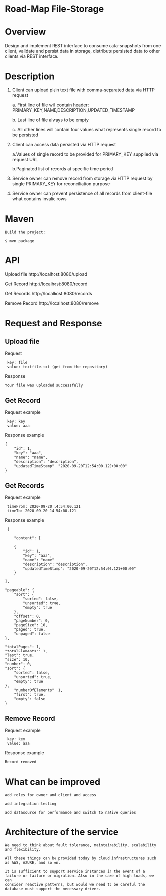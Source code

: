 # Road-Map File-Storage

# Overview
Design and implement REST interface to consume data-snapshots from one client, validate and persist data in storage, distribute persisted data to other clients via REST interface.

# Description
1.	Client can upload plain text file with comma-separated data via HTTP request

    a. First line of file will contain header: PRIMARY_KEY,NAME,DESCRIPTION,UPDATED_TIMESTAMP
    
    b. Last line of file always to be empty
    
    c. All other lines will contain four values what represents single record to be persisted
    
2.	Client can access data persisted via HTTP request

    a.Values of single record to be provided for PRIMARY_KEY supplied via request URL
    
    b.Paginated list of records at specific time period
    
3.	Service owner can remove record from storage via HTTP request by single PRIMARY_KEY for reconciliation purpose

4.	Service owner can prevent persistence of all records from client-file what contains invalid rows

# Maven
   
    Build the project:

    $ mvn package


# API

Upload file
http://localhost:8080/upload

Get Record
http://localhost:8080/record

Get Records
http://localhost:8080/records

Remove Record
http://localhost:8080/remove


# Request and Response
## Upload file

Request

     key: file
     value: textfile.txt (get from the repository)
Response

    Your file was uploaded successfully

## Get Record

Request example
        
     key: key
     value: aaa
Response example

    {
        "id": 1,
        "key": "aaa",
        "name": "name",
        "description": "description",
        "updatedTimeStamp": "2020-09-20T12:54:00.121+00:00"
    }


## Get Records

Request example
        
     timeFrom: 2020-09-20 14:54:00.121
     timeTo: 2020-09-20 14:54:00.121
Response example


     {
   
        "content": [
    
        {
            "id": 1,
            "key": "aaa",
            "name": "name",
            "description": "description",
            "updatedTimeStamp": "2020-09-20T12:54:00.121+00:00"
        }
        
    ],
    
    "pageable": {
        "sort": {
            "sorted": false,
            "unsorted": true,
            "empty": true
        },
        "offset": 0,
        "pageNumber": 0,
        "pageSize": 10,
        "paged": true,
        "unpaged": false
    },
    
    "totalPages": 1,
    "totalElements": 1,
    "last": true,
    "size": 10,
    "number": 0,
    "sort": {
        "sorted": false,
        "unsorted": true,
        "empty": true
    },
        "numberOfElements": 1,
        "first": true,
        "empty": false
    }
    

## Remove Record

Request example
        
     key: key
     value: aaa
     
Response example

    Record removed
    

#   What can be improved 

    add roles for owner and client and access
    
    add integration testing 
    
    add datasource for performance and switch to native queries

# Architecture of the service

    We need to think about fault tolerance, maintainability, scalability and flexibility. 
    
    All these things can be provided today by cloud infrastructures such as AWS, AZURE, and so on.
    
    It is sufficient to support service instances in the event of a failure or failure or migration. Also in the case of high loads, we can   
    consider reactive patterns, but would we need to be careful the database must support the necessary driver.
